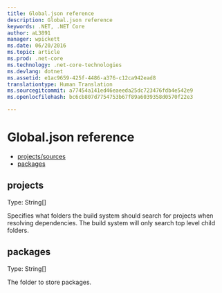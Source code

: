 ```yaml
---
title: Global.json reference
description: Global.json reference
keywords: .NET, .NET Core
author: aL3891
manager: wpickett
ms.date: 06/20/2016
ms.topic: article
ms.prod: .net-core
ms.technology: .net-core-technologies
ms.devlang: dotnet
ms.assetid: e1ac9659-425f-4486-a376-c12ca942ead8
translationtype: Human Translation
ms.sourcegitcommit: a77454a141ed46eaeeda25dc723476fdb4e542e9
ms.openlocfilehash: bc6cb807d7754753b67f89a6039358d0570f22e3

---
```


# Global.json reference

* [projects/sources](#projects)
* [packages](#packages)

<a name="projects"></a>
## projects
Type: String[]

Specifies what folders the build system should search for projects when resolving dependencies.  The build system will only search top level child folders.

<a name="packages"></a>
## packages
Type: String[]

The folder to store packages.
















<!--HONumber=Aug16_HO2-->


